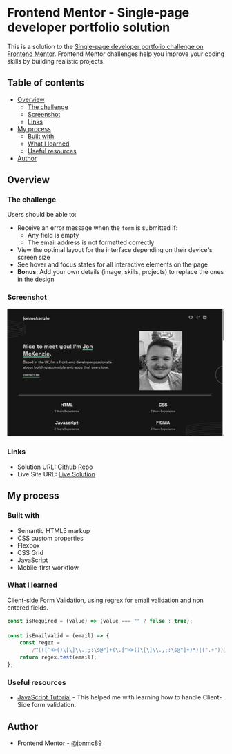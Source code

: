 # Frontend Mentor - Single-page developer portfolio solution

This is a solution to the [Single-page developer portfolio challenge on Frontend Mentor](https://www.frontendmentor.io/challenges/singlepage-developer-portfolio-bBVj2ZPi-x). Frontend Mentor challenges help you improve your coding skills by building realistic projects.

## Table of contents

-   [Overview](#overview)
    -   [The challenge](#the-challenge)
    -   [Screenshot](#screenshot)
    -   [Links](#links)
-   [My process](#my-process)
    -   [Built with](#built-with)
    -   [What I learned](#what-i-learned)
    -   [Useful resources](#useful-resources)
-   [Author](#author)

## Overview

### The challenge

Users should be able to:

-   Receive an error message when the `form` is submitted if:
    -   Any field is empty
    -   The email address is not formatted correctly
-   View the optimal layout for the interface depending on their device's screen size
-   See hover and focus states for all interactive elements on the page
-   **Bonus**: Add your own details (image, skills, projects) to replace the ones in the design

### Screenshot

![](./assets/images/solutionScreenhot.png)

### Links

-   Solution URL: [Github Repo](https://github.com/jonmc89/single-page-developer-portfolio)
-   Live Site URL: [Live Solution](https://jonmc89.github.io/single-page-developer-portfolio/)

## My process

### Built with

-   Semantic HTML5 markup
-   CSS custom properties
-   Flexbox
-   CSS Grid
-   JavaScript
-   Mobile-first workflow

### What I learned

Client-side Form Validation, using regrex for email validation and non entered fields.

```js
const isRequired = (value) => (value === "" ? false : true);

const isEmailValid = (email) => {
    const regex =
        /^(([^<>()\[\]\\.,;:\s@"]+(\.[^<>()\[\]\\.,;:\s@"]+)*)|(".+"))@((\[[0-9]{1,3}\.[0-9]{1,3}\.[0-9]{1,3}\.[0-9]{1,3}\])|(([a-zA-Z\-0-9]+\.)+[a-zA-Z]{2,}))$/;
    return regex.test(email);
};
```

### Useful resources

-   [JavaScript Tutorial](https://www.javascripttutorial.net/javascript-dom/javascript-form-validation/) - This helped me with learning how to handle Client-Side form validation.

## Author

-   Frontend Mentor - [@jonmc89](https://www.frontendmentor.io/profile/jonmc89)
